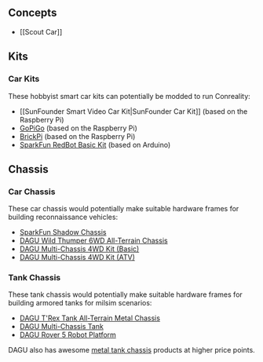 Concepts
--------

* [[Scout Car]]

Kits
----

### Car Kits

These hobbyist smart car kits can potentially be modded to run Conreality:

* [[SunFounder Smart Video Car Kit|SunFounder Car Kit]] (based on the Raspberry Pi)
* [GoPiGo](http://www.dexterindustries.com/gopigo/) (based on the Raspberry Pi)
* [BrickPi](http://www.dexterindustries.com/BrickPi/) (based on the Raspberry Pi)
* [SparkFun RedBot Basic Kit](https://www.sparkfun.com/products/13166) (based on Arduino)

Chassis
-------

### Car Chassis

These car chassis would potentially make suitable hardware frames for
building reconnaissance vehicles:

* [SparkFun Shadow Chassis](https://www.sparkfun.com/products/13301)
* [DAGU Wild Thumper 6WD All-Terrain Chassis](https://www.sparkfun.com/products/11056)
* [DAGU Multi-Chassis 4WD Kit (Basic)](https://www.sparkfun.com/products/12089)
* [DAGU Multi-Chassis 4WD Kit (ATV)](https://www.sparkfun.com/products/12090)

### Tank Chassis

These tank chassis would potentially make suitable hardware frames for
building armored tanks for milsim scenarios:

* [DAGU T'Rex Tank All-Terrain Metal Chassis](https://www.sparkfun.com/products/12719)
* [DAGU Multi-Chassis Tank](https://www.sparkfun.com/products/12091)
* [DAGU Rover 5 Robot Platform](https://www.sparkfun.com/products/10336)

DAGU also has awesome [metal tank chassis](http://www.dagurobot.com/category.php?id=119)
products at higher price points.
